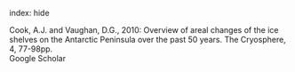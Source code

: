 index: hide

<div class="Citation">

  <div class="Citation-body">
    <div class="Citation-text">Cook, A.J. and Vaughan, D.G., 2010: Overview of areal changes of the ice shelves on the Antarctic Peninsula over the past 50 years. <span class="Article-journal">The Cryosphere, </span><span class="Article-volume">4, </span>77-98pp.</div>
    <div class="Citation-links">
      <div class="CitationLink" data-href="https://scholar.google.com/scholar?q=Overview+of+areal+changes+of+the+ice+shelves+on+the+Antarctic+Peninsula+over+the+past+50+years">
        <div class="CitationLink-icon CitationLink-Scholar"></div>
        <div class="CitationLink-text">Google Scholar</div>
      </div>
    </div>
  </div>
</div>


<div class="Citation-copy">

</div>